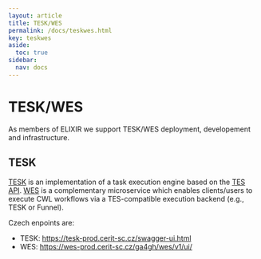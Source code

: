 ```yaml
---
layout: article
title: TESK/WES
permalink: /docs/teskwes.html
key: teskwes
aside:
  toc: true
sidebar:
  nav: docs
---
```


# TESK/WES
As members of ELIXIR we support TESK/WES deployment, developement and infrastructure. 

## TESK
[TESK](https://github.com/EMBL-EBI-TSI/TESK) is an implementation of a task execution engine based on the [TES API](https://github.com/ga4gh/task-execution-schemas). [WES](https://github.com/elixir-cloud-aai/cwl-WES) is a complementary microservice which enables clients/users to execute CWL workflows via a TES-compatible execution backend (e.g., TESK or Funnel). 

Czech enpoints are:
- TESK: https://tesk-prod.cerit-sc.cz/swagger-ui.html
- WES: https://wes-prod.cerit-sc.cz/ga4gh/wes/v1/ui/
